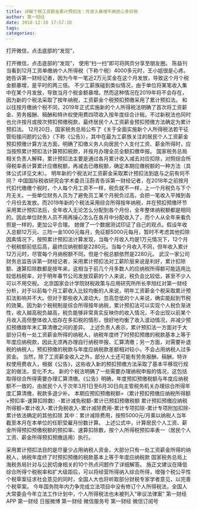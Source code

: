 ```yaml
---
title: 详解个税工资薪金累计预扣法：月收入暴增不再担心多扣税
author: 第一财经
date: 2018-12-20 17:57:10
tags: 
categories: 
---
```

打开微信，点击底部的“发现”，
<!-- more -->
打开微信，点击底部的“发现”，
使用“扫一扫”即可将网页分享至朋友圈。
陈益刊
当看到12月工资单缴纳个人所得税（下称个税）4000多元时，王小姐很是心疼。她告诉第一财经记者，因为今年一笔近2万元奖金在这个月发放，导致这个月个税金额暴增，是平时的两三倍。
不少工薪族碰到类似情况，由于单位将某笔收入集中在某个月发放，导致当月个税金额暴增。然而这种情况在2019年将不会存在，因为新的个税法采取了按年纳税，工资薪金个税预扣预缴采用了累计预扣法。
和以往按月缴纳个税不同，2019年正式实施新的个人所得税法明确了首次将工资薪金、劳务报酬、稿酬和特许权使用费四项收入按年度综合计税。不过新税法也同时也允许按月或按次预扣预缴税款，最终居民个人工资薪金预扣预缴方法确定为累计预扣法。
12月20日，国家税务总局公布了《关于全面实施新个人所得税法若干征管衔接问题的公告》（下称《公告》），其中在最为工薪族关注的居民个人工资薪金预扣预缴计算方法方面，明确了扣缴义务人向居民个人支付工资、薪金所得时，应当按照累计预扣法计算预扣税款，并按月办理全员全额扣缴申报。
国家税务总局相关负责人解释，累计预扣法主要是通过各月累计收入减去对应扣除，对照综合所得税率表计算累计应缴税额，再减去已缴税额，确定本期应缴税额的一种方法（具体公式详见文末）。
明年新的个税法对工资薪金采取累计预扣法到底与之前有何不同？
中国国际税收研究会学术委员汪蔚青告诉第一财经记者，在2018年之前按月代扣代缴缴个税时，个人每个月工资不一样，税负就不一样，上一个月税负与下个月无关。一些单位财务人员为了避免员工某个月税负过高，会把一笔收入平摊到各个月份去发放。而2019年新的个税法采用综合所得按年纳税，并在预扣预缴环节采用累计预扣法后，全年收入无论怎么分配到各个月份，全年整体纳税额都是相同的。因此单位财务人员不用再操心怎么在各月中分配收入了，而个人从全年来看负担是一样的，更加公平合理。
她做了一个数据测试印证了自己的观点。假设年收入总额12万元、三险一金1000元每月，免征额5000元每月，暂时不考虑其他扣除因素情况下，按照累计预扣法计算发现，当每个月收入均是1万元情况下，12个月个税税额前低后高，最终应纳税额是2280元。当每个月收入不同，但年收入累计12万元时，尽管每个月纳税额不同，但是个税总额依然是2280元。
武汉一家公司财务总监告诉第一财经记者，采用累计预扣法对工薪阶层来说是利好，累计扣除额、速算扣除数都是按年来，这相当于前几个月多数人的应纳税所得额可能适用比较低档税率，对于明年春节公司发放双薪的个人来说，税负会比较低，甚至不少人可以不用交税。
北京国家会计学院财税政策与应用研究所所长李旭红对第一财经分析，对于以前每个月工薪收入比较均衡的人来说，明年工资薪金个税采取累计预扣法影响并不大。但对于那些收入波动大，忽高忽低的个人来说，确实能起到节税的效果。因为新个税税制是综合所得按年纳税，累计预扣法可以实现个人税负渐进性，收入越高税负越高，税负能够非常真实反映你的收入情况，不会出现以前某个月收入高但整体收入低存在多扣税的情形，很好地均衡了收入波动情况，并减少预扣预缴跟年末汇算清缴之间的差异。
上述负责人表示，累计预扣法一方面对于大部分只有一处工资薪金所得的纳税人，纳税年度终了时预扣预缴的税款基本上等于年度应纳税款，因此无须再办理自行纳税申报、汇算清缴；另一方面，对需要补退税的纳税人，预扣预缴的税款与年度应纳税款差额相对较小，不会占用纳税人过多资金。
当然，除了工资薪金收入之外，部分人士还可能有劳务报酬、稿酬，特许权使用费收入，根据《公告》，这些收入新的预扣预缴方法采取了基本平移现行规定的做法，变化不大。
新的个税法明确了一些需要办理纳税申报的情况，这包括取得综合所得需要办理汇算清缴。《公告》明确，年度预扣预缴税额与年度应纳税额不一致的，由居民个人于次年3月1日至6月30日向主管税务机关办理综合所得年度汇算清缴，税款多退少补。
本期应预扣预缴税额=（累计预扣预缴应纳税所得额×预扣率-速算扣除数）-累计减免税额-累计已预扣预缴税额
累计预扣预缴应纳税所得额=累计收入-累计免税收入-累计减除费用-累计专项扣除-累计专项附加扣除-累计依法确定的其他扣除
其中：累计减除费用，按照5000元/月乘以纳税人当年截至本月在本单位的任职受雇月份数计算。
上述公式中，计算居民个人工资、薪金所得预扣预缴税额的预扣率、速算扣除数，按个人所得税预扣率表一（居民个人工资、薪金所得预扣预缴适用）执行。
 
 
采用累计预扣法目的是尽量少占用纳税人资金，大部分只有一处工资薪金所得的纳税人，纳税年度终了时预扣预缴的税款基本上等于年度应纳税款
国家税务总局上海税务局针对与公民切身相关的10个热点问题作了详细解答。
施正文建议在降低综合所得个税税率和扩大级距后，可以将经营所得纳入综合所得，增强个税公平性
个税草案征求社会意见的同时，全国人大也将听取部分财税专家学者意见，以完善个税草案。
今年国务院年内力争完成立法项目中没有修订个人所得税法，全国人大常委会今年立法工作计划中，个人所得税法也未被列入“审议法律案”
第一财经
APP
第一财经
日报微博
第一财经
微信服务号
第一财经
微信订阅号
